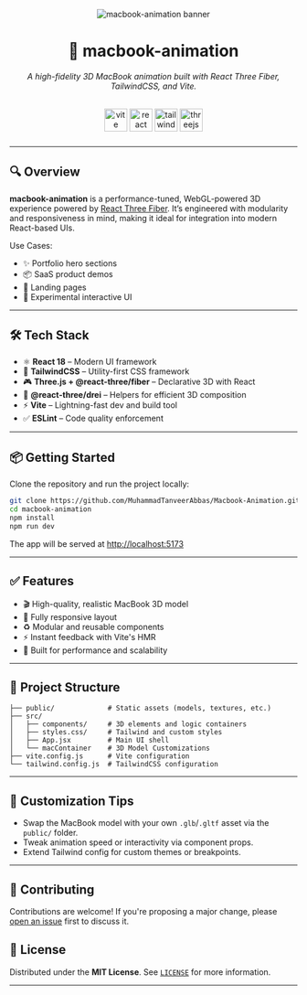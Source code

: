 <p align="center">
  <img src="https://i.postimg.cc/x8nk7kjY/Macbook.png" alt="macbook-animation banner" />
</p>

<h1 align="center">🚀 macbook-animation</h1>

<p align="center">
  <em>A high-fidelity 3D MacBook animation built with React Three Fiber, TailwindCSS, and Vite.</em>
</p>
<br clear="both">

<div align="center">
  <img src="https://img.shields.io/badge/Vite-646CFF?logo=vite&logoColor=white&style=for-the-badge" height="40" alt="vite logo" />
  <img src="https://img.shields.io/badge/React-61DAFB?logo=react&logoColor=black&style=for-the-badge" height="40" alt="react logo" />
  <img src="https://img.shields.io/badge/Tailwind CSS-06B6D4?logo=tailwindcss&logoColor=black&style=for-the-badge" height="40" alt="tailwindcss logo" />
  <img src="https://img.shields.io/badge/Three.js-000000?logo=threedotjs&logoColor=white&style=for-the-badge" height="40" alt="threejs logo" />
</div>


###

---

## 🔍 Overview

**macbook-animation** is a performance-tuned, WebGL-powered 3D experience powered by [React Three Fiber](https://github.com/pmndrs/react-three-fiber). It’s engineered with modularity and responsiveness in mind, making it ideal for integration into modern React-based UIs.

Use Cases:
- ✨ Portfolio hero sections
- 📦 SaaS product demos
- 🚀 Landing pages
- 🧪 Experimental interactive UI

---

## 🛠 Tech Stack

- ⚛️ **React 18** – Modern UI framework
- 🎨 **TailwindCSS** – Utility-first CSS framework
- 🎮 **Three.js + @react-three/fiber** – Declarative 3D with React
- 🧩 **@react-three/drei** – Helpers for efficient 3D composition
- ⚡ **Vite** – Lightning-fast dev and build tool
- ✅ **ESLint** – Code quality enforcement

---

## 📦 Getting Started

Clone the repository and run the project locally:

```bash
git clone https://github.com/MuhammadTanveerAbbas/Macbook-Animation.git
cd macbook-animation
npm install
npm run dev
````

The app will be served at [http://localhost:5173](http://localhost:5173)

---

## ✅ Features

* 🎬 High-quality, realistic MacBook 3D model
* 📱 Fully responsive layout
* ♻️ Modular and reusable components
* ⚡ Instant feedback with Vite's HMR
* 🎯 Built for performance and scalability

---

## 📁 Project Structure

```
├── public/             # Static assets (models, textures, etc.)
├── src/
│   ├── components/     # 3D elements and logic containers
│   ├── styles.css/     # Tailwind and custom styles
│   ├── App.jsx         # Main UI shell
│   └── macContainer    # 3D Model Customizations
├── vite.config.js      # Vite configuration
└── tailwind.config.js  # TailwindCSS configuration
```

---

## 🧩 Customization Tips

* Swap the MacBook model with your own `.glb`/`.gltf` asset via the `public/` folder.
* Tweak animation speed or interactivity via component props.
* Extend Tailwind config for custom themes or breakpoints.

---

## 🤝 Contributing

Contributions are welcome!
If you're proposing a major change, please [open an issue](https://github.com/MuhammadTanveerAbbas/macbook-animation/issues) first to discuss it.

## 📄 License

Distributed under the **MIT License**. See [`LICENSE`](./LICENSE) for more information.

---

